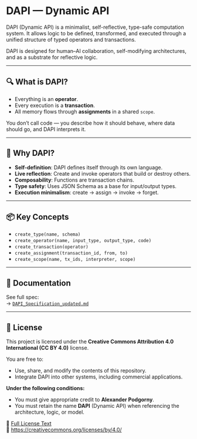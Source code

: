 # DAPI — Dynamic API

DAPI (Dynamic API) is a minimalist, self-reflective, type-safe computation system. It allows logic to be defined, transformed, and executed through a unified structure of typed operators and transactions.

DAPI is designed for human–AI collaboration, self-modifying architectures, and as a substrate for reflective logic.

---

## 🔍 What is DAPI?

- Everything is an **operator**.
- Every execution is a **transaction**.
- All memory flows through **assignments** in a shared `scope`.

You don’t call code — you describe how it should behave, where data should go, and DAPI interprets it.

---

## 🧠 Why DAPI?

- **Self-definition**: DAPI defines itself through its own language.
- **Live reflection**: Create and invoke operators that build or destroy others.
- **Composability**: Functions are transaction chains.
- **Type safety**: Uses JSON Schema as a base for input/output types.
- **Execution minimalism**: create → assign → invoke → forget.

---

## 📦 Key Concepts

- `create_type(name, schema)`
- `create_operator(name, input_type, output_type, code)`
- `create_transaction(operator)`
- `create_assignment(transaction_id, from, to)`
- `create_scope(name, tx_ids, interpreter, scope)`

---

## 📘 Documentation

See full spec:  
→ [`DAPI_Specification_updated.md`](DAPI_Specification_updated.md)

---

## 📝 License

This project is licensed under the **Creative Commons Attribution 4.0 International (CC BY 4.0)** license.

You are free to:
- Use, share, and modify the contents of this repository.
- Integrate DAPI into other systems, including commercial applications.

**Under the following conditions:**
- You must give appropriate credit to **Alexander Podgorny**.
- You must retain the name **DAPI** (Dynamic API) when referencing the architecture, logic, or model.

📄 [Full License Text](LICENSE_DAPI_CC_BY_4.0.txt)  
🔗 https://creativecommons.org/licenses/by/4.0/
